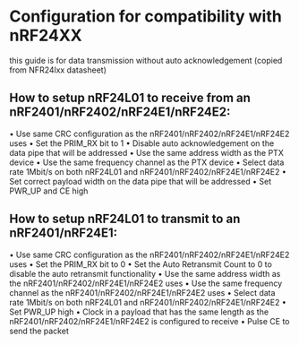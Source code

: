 # Configuration for compatibility with nRF24XX
this guide is for data transmission without auto acknowledgement (copied from NFR24lxx datasheet)

## How to setup nRF24L01 to receive from an nRF2401/nRF2402/nRF24E1/nRF24E2:
• Use same CRC configuration as the nRF2401/nRF2402/nRF24E1/nRF24E2
uses
• Set the PRIM_RX bit to 1
• Disable auto acknowledgement on the data pipe that will be addressed
• Use the same address width as the PTX device
• Use the same frequency channel as the PTX device
• Select data rate 1Mbit/s on both nRF24L01 and nRF2401/nRF2402/nRF24E1/nRF24E2
• Set correct payload width on the data pipe that will be addressed
• Set PWR_UP and CE high


## How to setup nRF24L01 to transmit to an nRF2401/nRF24E1:
• Use same CRC configuration as the nRF2401/nRF2402/nRF24E1/nRF24E2 uses
• Set the PRIM_RX bit to 0
• Set the Auto Retransmit Count to 0 to disable the auto retransmit functionality
• Use the same address width as the nRF2401/nRF2402/nRF24E1/nRF24E2 uses
• Use the same frequency channel as the nRF2401/nRF2402/nRF24E1/nRF24E2 uses
• Select data rate 1Mbit/s on both nRF24L01 and nRF2401/nRF2402/nRF24E1/nRF24E2
• Set PWR_UP high
• Clock in a payload that has the same length as the nRF2401/nRF2402/nRF24E1/nRF24E2 is configured to receive
• Pulse CE to send the packet

